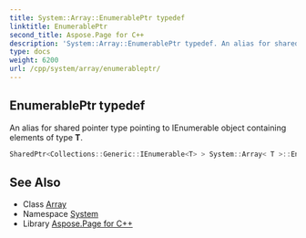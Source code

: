 ```yaml
---
title: System::Array::EnumerablePtr typedef
linktitle: EnumerablePtr
second_title: Aspose.Page for C++
description: 'System::Array::EnumerablePtr typedef. An alias for shared pointer type pointing to IEnumerable object containing elements of type T in C++.'
type: docs
weight: 6200
url: /cpp/system/array/enumerableptr/
---
```

## EnumerablePtr typedef


An alias for shared pointer type pointing to IEnumerable object containing elements of type **T**.

```cpp
SharedPtr<Collections::Generic::IEnumerable<T> > System::Array< T >::EnumerablePtr
```

## See Also

* Class [Array](../)
* Namespace [System](../../)
* Library [Aspose.Page for C++](../../../)

